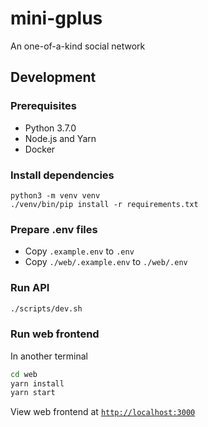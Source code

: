 # mini-gplus
An one-of-a-kind social network

## Development

### Prerequisites
* Python 3.7.0
* Node.js and Yarn
* Docker

### Install dependencies
```
python3 -m venv venv
./venv/bin/pip install -r requirements.txt
```

### Prepare .env files
* Copy `.example.env` to `.env`
* Copy `./web/.example.env` to `./web/.env`

### Run API
```bash
./scripts/dev.sh
```

### Run web frontend
In another terminal
```bash
cd web
yarn install
yarn start
```

View web frontend at [`http://localhost:3000`](http://localhost:3000/)
